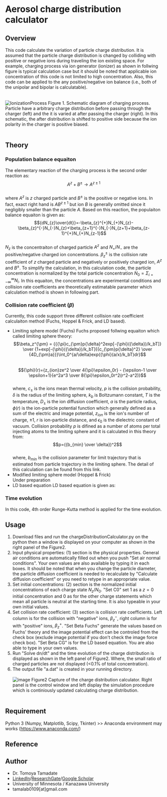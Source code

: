 # Aerosol charge distribution calculator
## Overview
This code calculate the variation of particle charge distribution.  It is assumed that the particle charge distribution is changed by colliding with positive or negative ions during traveling the ion existing space.  For example, charging process via ion generator (ionizer) as shown in follwing figure is typical calculation case but it should be noted that applicable ion concentration of this code is not limited to high concentration.  Also, this code can be applied to the any positive/negative ion balance (i.e., both of the unipolar and bipolar is calculatable).
<br>
<br>  
![IonizationProcess](https://user-images.githubusercontent.com/75816343/181148783-0b59f3d4-7f05-4a97-83fd-7ecc74bad322.png)
Figure 1. Schematic diagram of charging process.  Particle have a arbitrary charge distribution before passing through the charger (left) and the it is varied at after passing the charger (right).  In this schematic, the after distribution is shifted to positive side because the ion polarity in the charger is positive biased.
<br>
<br>
## Theory
### Population balance equaiton
The elementary reaction of the charging process is the second order reaction as:  
$$A^z+B^{\pm}{\rightarrow}A^{z\pm1}$$<br>
where $A^z$ is $z$ charged particle and $B^{\pm}$ is the positive or  negative ions.  In fact, exact right hand is $AB^{z\pm1}$ but ion $B$ is generally omitted since it negligibly smaller than the particle $A$. Based on this reaction, the populaiton balance equaiton is given as:  
$${dN_{z}\over{dt}}=-\beta_{z}^{+}N_{+}N_{z}-\beta_{z}^{-}N_{-}N_{z}+\beta_{z+1}^{-}N_{-}N_{z+1}+\beta_{z-1}^{+}N_{+}N_{z-1}$$  
$N_z$ is the concentraiton of charged particle $A^z$ and $N_{+}/N_{-}$ are the positive/negative charged ion concentrations.  $\beta_{z}^{\pm}$ is the collision rate coefficient of $z$ charged particle and negatively or positively charged ion, $A^z$ and $B^{\pm}$.  To simplify the calculation, in this calculation code, the particle concentration is normalized by the total particle concentration $N_0=\Sigma^\infty_{i=-\infty}N_i$.
In this equaiton, the concentrations are experimental conditions and collision rate coefficients are theoretically estimatable parameter which  calculation method is shown in following part.
### Collision rate coefficient ($\beta$)
Currently, this code support three different collision rate coefficient calculaiton method (Fuchs, Hoppel & Frick, and LD based).
* Limiting sphere model (Fuchs)
Fuchs proposed follwing equaiton which called limiting sphere theory:
$$\beta_z^{\pm} = {{{\pi}c_{\pm}p{\delta}^2exp[-{\phi}({\delta})/k_bT]} \over {1+exp[-{\phi}({\delta})/k_bT]{{c_{\pm}p{\delta}^2} \over {4D_{\pm}a}}}\int_0^{a/\delta}exp({\phi}(a/x)/k_bT)dr}$$  
$${\phi}(r)={z_{ion}ze^2 \over 4{\pi}\epsilon_0r} - {\epsilon-1 \over \epsilon+1}{e^2a^3 \over 8{\pi}\epsilon_0r^2(r^2-a^2)}$$  
where, $c_{\pm}$ is the ions mean thermal velocity, $p$ is the collision probability, $\delta$ is the radius of the limiting sphere, $k_b$ is Boltzumann constant, $T$ is the temperature, $D_{\pm}$ is the ion diffusion coefficient, $a$ is the particle radius, $\phi(r)$ is the ion-particle potential function which generally defined as a sum of the electric and image potential, $z_{ion}$ is the ion's number of charge, ${\pm}1$, $r$ is ion-particle distance, and $\epsilon_0$ is the dielectric constant of vacuum.  Collision probability $p$ is difined as a number of atoms per total injecting atoms to the limiting sphere and it is calculated in this theory from:
$$p=({b_{min} \over \delta})^2$$<br>
where, $b_{min}$ is the collision parameter for limit trajectory that is estimated from particle trajectory in the limiting sphere.  The detail of this calculation can be found from this link.
* Modified limiting sphere model (Hoppel & Frick)<br>
Under preparation
* LD based equation
LD based equation is given as:
### Time evolution
In this code, 4th order Runge-Kutta method is applied for the time evolution.
## Usage
1. Download files and run the chargeDistributionCalculator.py on the python then a window is displayed on your computer as shown in the right panel of the Figure2.
2. Input physical properties: (1) section is the physical properties.  General air conditions are automatically filled out when you push "Set air normal conditions".  Your own values are also available by typing it in each boxes.  It should be noted that when you change the particle diameter, the particle diffusion coefficient is needed to recalculate by "Calculate diffusion coefficient" or you need to retype in an appropriate value.
3. Set initial concentrations: (2) section is the normalized initial concentrations of each charge state $N_z/N_0$.  "Set C0" set 1 as a $z=0$ initial concentration and 0 as for the other charge statements which mean all particle is neutral at the starting time.  It is also typeable in your own initial values.
4. Set collision rate coefficient: (3) section is collision rate coefficients.  Left column is for the collision with "negative" ions, $\beta_z^-$, right column is for with "positive" ions, $\beta_z^+$.  "Set Beta Fuchs" generate the values based on Fuchs' theory and the image potential effect can be controled from the check box (exclude image potential if you don't check the image force check box).  "Set Beta CG" is for the LD based equation.  You are also able to type in your own values.  
5. Run "Solve dn/dt" and the time evolution of the charge distribution is displayed as shown in the left panel of Figure2.  Where, the small ratio of charged particles are not displayed (<0.1% of total concentration).
6. The output file "a.dat" is created in your running directory.<br><br>
![image](https://user-images.githubusercontent.com/75816343/181936522-99344d0b-d4c1-4258-8e5e-3af9c96c06e9.png)
Figure2 Capture of the charge distribution calculator.  Right panel is the control window and left display the simulation procedure which is continiously updated calculating charge distribution.<br><br>
## Requirement
Python 3 (Numpy, Matplotlib, Scipy, Tkinter) >> Anaconda environment may works (https://www.anaconda.com/)
## Reference
## Author
* Dr. Tomoya Tamadate
* [LinkedIn](https://www.linkedin.com/in/tomoya-tamadate-953673142/)/[ResearchGate](https://www.researchgate.net/profile/Tomoya-Tamadate)/[Google Scholar](https://scholar.google.com/citations?user=XXSOgXwAAAAJ&hl=ja)
* University of Minnesota / Kanazawa University
* tamalab0109[at]gmail.com
